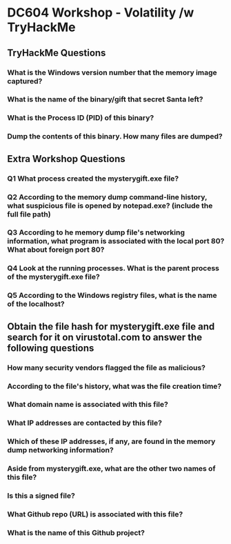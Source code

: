 # DC604 Workshop - Volatility /w TryHackMe

## TryHackMe Questions
### What is the Windows version number that the memory image captured?
### What is the name of the binary/gift that secret Santa left?
### What is the Process ID (PID) of this binary?
### Dump the contents of this binary. How many files are dumped?
>
>
## Extra Workshop Questions
### Q1 What process created the mysterygift.exe file?
>
>
### Q2 According to the memory dump command-line history, what suspicious file is opened by notepad.exe? (include the full file path)
>
>
### Q3 According to he memory dump file's networking information, what program is associated with the local port 80? What about foreign port 80?
>
>
### Q4 Look at the running processes. What is the parent process of the mysterygift.exe file?
>
>
### Q5 According to the Windows registry files, what is the name of the localhost?
>
>

## Obtain the file hash for mysterygift.exe file and search for it on virustotal.com to answer the following questions
### How many security vendors flagged the file as malicious?
### According to the file's history, what was the file creation time?
### What domain name is associated with this file?
### What IP addresses are contacted by this file?
### Which of these IP addresses, if any, are found in the memory dump networking information?
### Aside from mysterygift.exe, what are the other two names of this file?
### Is this a signed file?
### What Github repo (URL) is associated with this file?
### What is the name of this Github project?
